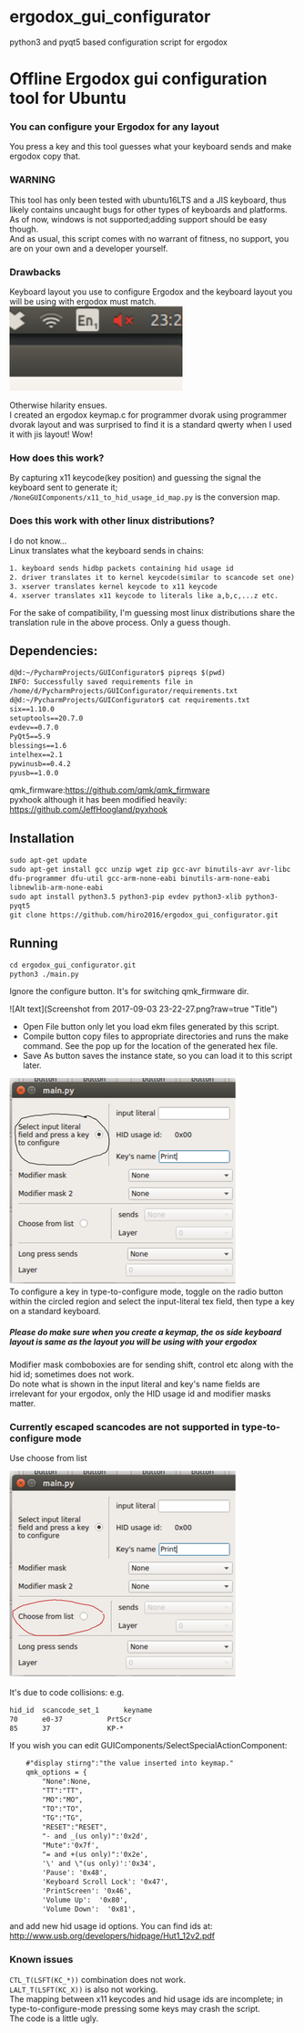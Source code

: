 # ergodox_gui_configurator
python3 and pyqt5 based configuration script for ergodox

# Offline Ergodox gui configuration tool for Ubuntu
### You can configure your Ergodox for any layout 
You press a key and this tool guesses what your keyboard sends and make 
ergodox copy that. 

### WARNING  
This tool has only been tested with ubuntu16LTS and a JIS keyboard, 
thus likely contains uncaught bugs for other types of keyboards
and platforms.  
As of now, windows is not supported;adding support should be easy though.  
And as usual, this script comes with no warrant of fitness, no support, 
you are on your own and a developer yourself.

### Drawbacks
Keyboard layout you use to configure Ergodox and the keyboard layout you will be using
with ergodox must match.  
![Alt text](image4288.png?raw=true "Title")
  
Otherwise hilarity ensues.   
I created an ergodox keymap.c for programmer dvorak using programmer dvorak layout 
and was surprised to find it is a standard qwerty when I used it with jis layout! Wow!

### How does this work?
By capturing x11 keycode(key position) and guessing the signal the keyboard sent to
generate it; `/NoneGUIComponents/x11_to_hid_usage_id_map.py` is the
conversion map.

### Does this work with other linux distributions?
I do not know...   
Linux translates what the keyboard sends in chains:  

    1. keyboard sends hidbp packets containing hid usage id 
    2. driver translates it to kernel keycode(similar to scancode set one)
    3. xserver translates kernel keycode to x11 keycode 
    4. xserver translates x11 keycode to literals like a,b,c,...z etc.
   
For the sake of compatibility, I'm guessing most linux distributions share
the translation rule in the above process. Only a guess though.


## Dependencies:  

    d@d:~/PycharmProjects/GUIConfigurator$ pipreqs $(pwd)
    INFO: Successfully saved requirements file in /home/d/PycharmProjects/GUIConfigurator/requirements.txt
    d@d:~/PycharmProjects/GUIConfigurator$ cat requirements.txt 
    six==1.10.0
    setuptools==20.7.0
    evdev==0.7.0
    PyQt5==5.9
    blessings==1.6
    intelhex==2.1
    pywinusb==0.4.2
    pyusb==1.0.0
    
qmk_firmware:https://github.com/qmk/qmk_firmware  
pyxhook although it has been modified heavily: https://github.com/JeffHoogland/pyxhook
    
## Installation

    sudo apt-get update
    sudo apt-get install gcc unzip wget zip gcc-avr binutils-avr avr-libc dfu-programmer dfu-util gcc-arm-none-eabi binutils-arm-none-eabi libnewlib-arm-none-eabi
    sudo apt install python3.5 python3-pip evdev python3-xlib python3-pyqt5
    git clone https://github.com/hiro2016/ergodox_gui_configurator.git 
    
## Running

    cd ergodox_gui_configurator.git
    python3 ./main.py

Ignore the configure button. It's for switching qmk_firmware dir.
    
![Alt text](Screenshot from 2017-09-03 23-22-27.png?raw=true "Title")  

 - Open File button only let you load ekm files generated by this script.    
 - Compile button copy files to appropriate directories and runs the make command. 
See the pop up for the location of the generated hex file.  
 - Save As button saves the instance state, so you can load it to this script later.
    
![Alt text](key_configurator_type_to_conf_selected.png?raw=true "Title")  
To configure a key in type-to-configure mode, toggle on the radio
button within the circled region and select the input-literal tex field, 
then type a key on a standard keyboard.
  
##### Please do make sure when you create a keymap, the os side keyboard layout is same as the layout you will be using with your ergodox
  
Modifier mask comboboxies are for sending shift, control etc along with the hid id;
sometimes does not work.  
Do note what is shown in the input literal and key's name fields are irrelevant for
your ergodox, only the HID usage id and modifier masks matter.
  
    
### Currently escaped scancodes are not supported in type-to-configure mode
Use choose from list
  

![Alt text](key_configurator_choose_from_list_selected.png?raw=true "Title")

It's due to code collisions:
e.g.    

    hid_id  scancode_set_1      keyname  
    70 	    e0-37           PrtScr    
    85 	    37 	            KP-*    
    
If you wish you can edit GUIComponents/SelectSpecialActionComponent:

        #"display stirng":"the value inserted into keymap."
        qmk_options = {
            "None":None,
            "TT":"TT",
            "MO":"MO",
            "TO":"TO",
            "TG":"TG",
            "RESET":"RESET",
            "- and _(us only)":'0x2d',
            "Mute":'0x7f',
            "= and +(us only)":'0x2e',
            '\' and \"(us only)':'0x34',
            'Pause': '0x48',
            'Keyboard Scroll Lock': '0x47',
            'PrintScreen': '0x46',
            'Volume Up':  '0x80',
            'Volume Down':  '0x81',

and add new hid usage id options. You can find ids at: http://www.usb.org/developers/hidpage/Hut1_12v2.pdf

### Known issues  
`CTL_T(LSFT(KC_*))` combination does not work.   
`LALT_T(LSFT(KC_X))` is also not working.   
The mapping between x11 keycodes and hid usage ids are 
incomplete; in type-to-configure-mode pressing some keys 
may crash the script.  
The code is a little ugly.  

